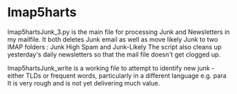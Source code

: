 # Imap5harts
Imap5hartsJunk_3.py is the main file for processing Junk and Newsletters in my mailfile.
It both deletes Junk email as well as move likely Junk to two IMAP folders : Junk High Spam and Junk-Likely
The script also cleans up yesterday's daily newsletters so that the mail file doesn't get clogged up.

Imap5hartsJunk_write is a working file to attempt to identify new junk - either TLDs or frequent words, particularly in a different language e.g. para
It is very rough and is not yet delivering much value.
